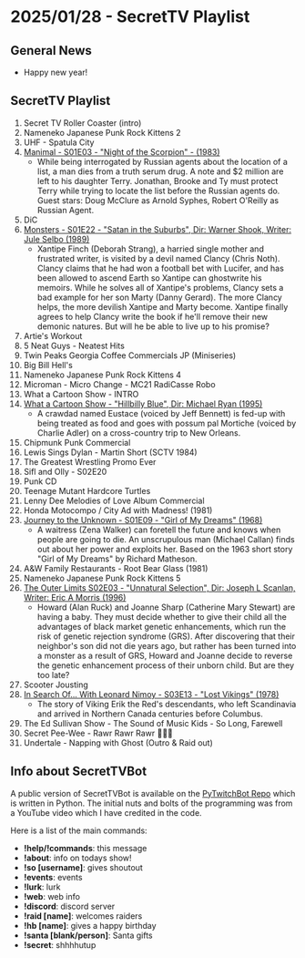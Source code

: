 # 2025/01/28 - SecretTV Playlist

## General News

- Happy new year!

## SecretTV Playlist

1. Secret TV Roller Coaster (intro)
2. Nameneko Japanese Punk Rock Kittens 2
3. UHF - Spatula City
5. [Manimal - S01E03 - "Night of the Scorpion" - (1983)](https://en.wikipedia.org/wiki/Manimal#Episodes)
   - While being interrogated by Russian agents about the location of a list, a man dies from a truth serum drug. A note and $2 million are left to his daughter Terry. Jonathan, Brooke and Ty must protect Terry while trying to locate the list before the Russian agents do.  Guest stars: Doug McClure as Arnold Syphes, Robert O'Reilly as Russian Agent.
6. DiC
7. [Monsters - S01E22 - "Satan in the Suburbs", Dir: Warner Shook, Writer: Jule Selbo (1989)](https://en.wikipedia.org/wiki/List_of_Monsters_episodes)
   - Xantipe Finch (Deborah Strang), a harried single mother and frustrated writer, is visited by a devil named Clancy (Chris Noth). Clancy claims that he had won a football bet with Lucifer, and has been allowed to ascend Earth so Xantipe can ghostwrite his memoirs. While he solves all of Xantipe's problems, Clancy sets a bad example for her son Marty (Danny Gerard). The more Clancy helps, the more devilish Xantipe and Marty become. Xantipe finally agrees to help Clancy write the book if he'll remove their new demonic natures. But will he be able to live up to his promise?
8. Artie's Workout
9. 5 Neat Guys - Neatest Hits
10. Twin Peaks Georgia Coffee Commercials JP (Miniseries)
10. Big Bill Hell's
11. Nameneko Japanese Punk Rock Kittens 4
12. Microman - Micro Change - MC21 RadiCasse Robo
13. What a Cartoon Show - INTRO
14. [What a Cartoon Show - "Hillbilly Blue", Dir: Michael Ryan (1995)](https://en.wikipedia.org/wiki/What_a_Cartoon!)
    - A crawdad named Eustace (voiced by Jeff Bennett) is fed-up with being treated as food and goes with possum pal Mortiche (voiced by Charlie Adler) on a cross-country trip to New Orleans.
15. Chipmunk Punk Commercial
16. Lewis Sings Dylan - Martin Short (SCTV 1984)
17. The Greatest Wrestling Promo Ever
18. Sifl and Olly - S02E20
19. Punk CD
20. Teenage Mutant Hardcore Turtles
21. Lenny Dee Melodies of Love Album Commercial
22. Honda Motocompo / City Ad with Madness! (1981)
23. [Journey to the Unknown - S01E09 - "Girl of My Dreams" (1968)](https://en.wikipedia.org/wiki/Journey_to_the_Unknown#Episodes)
    - A waitress (Zena Walker) can foretell the future and knows when people are going to die. An unscrupulous man (Michael Callan) finds out about her power and exploits her. Based on the 1963 short story "Girl of My Dreams" by Richard Matheson.
24. A&W Family Restaurants - Root Bear Glass (1981)
25. Nameneko Japanese Punk Rock Kittens 5
26. [The Outer Limits S02E03 - "Unnatural Selection", Dir: Joseph L Scanlan, Writer: Eric A Morris (1996)](https://en.wikipedia.org/wiki/List_of_The_Outer_Limits_(1995_TV_series)_episodes#Season_2_(1996))
    - Howard (Alan Ruck) and Joanne Sharp (Catherine Mary Stewart) are having a baby. They must decide whether to give their child all the advantages of black market genetic enhancements, which run the risk of genetic rejection syndrome (GRS). After discovering that their neighbor's son did not die years ago, but rather has been turned into a monster as a result of GRS, Howard and Joanne decide to reverse the genetic enhancement process of their unborn child. But are they too late?
27. Scooter Jousting
28. [In Search Of... With Leonard Nimoy - S03E13 - "Lost Vikings" (1978)](https://en.wikipedia.org/wiki/In_Search_of..._(TV_series)#Season_3_(1978%E2%80%931979))
    - The story of Viking Erik the Red's descendants, who left Scandinavia and arrived in Northern Canada centuries before Columbus.
29. The Ed Sullivan Show - The Sound of Music Kids - So Long, Farewell
30. Secret Pee-Wee - Rawr Rawr Rawr 🐊🐊🐊
31. Undertale - Napping with Ghost (Outro & Raid out)



## Info about SecretTVBot

A public version of SecretTVBot is available on the [PyTwitchBot Repo](https://github.com/awbored/PyTwitchBot) which is written in Python.  The initial nuts and bolts of the programming was from a YouTube video which I have credited in the code.

Here is a list of the main commands:
- **!help/!commands**: this message
- **!about**: info on todays show!
- **!so [username]**: gives shoutout
- **!events**: events
- **!lurk**: lurk
- **!web**: web info
- **!discord**: discord server
- **!raid [name]**: welcomes raiders
- **!hb [name]**: gives a happy birthday
- **!santa [blank/person]**: Santa gifts
- **!secret**: shhhhutup
